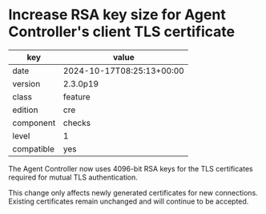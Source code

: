 [//]: # (werk v2)
# Increase RSA key size for Agent Controller's client TLS certificate

key        | value
---------- | ---
date       | 2024-10-17T08:25:13+00:00
version    | 2.3.0p19
class      | feature
edition    | cre
component  | checks
level      | 1
compatible | yes

The Agent Controller now uses 4096-bit RSA keys for the TLS certificates required for mutual TLS authentication.

This change only affects newly generated certificates for new connections. Existing certificates remain unchanged and will continue to be accepted.
